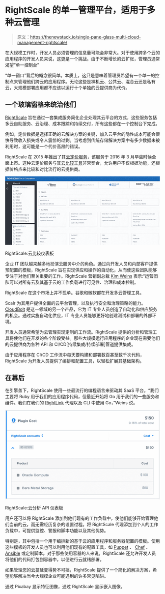 # RightScale 的单一管理平台，适用于多种云管理

> 原文：<https://thenewstack.io/single-pane-glass-multi-cloud-management-rightscale/>

在大规模工作时，开发人员必须管理的信息量可能会非常大。对于使用跨多个云的应用程序的开发人员来说，这更是一个挑战。由于不断增长的云扩张，管理员通常渴望“单一控制台”

“单一窗口”背后的概念很简单。本质上，这只是意味着管理员希望有一个单一的控制点来管理他们跨云的应用程序。无论这些是裸机云、公共云、混合云还是私有云，大规模部署应用都不应该以运行十个单独的云提供商为代价。

## 一个玻璃窗格来统治他们

[RightScale](http://www.rightscale.com/) 旨在通过一套集成服务简化企业处理其云平台的方式，这些服务包括多云自助服务、云治理、成本跟踪和持续交付，所有这些都在一个控制台下完成。

例如，定价数据是选择正确的云解决方案的关键，加入云平台的隐性成本可能会很快导致收入损失或令人震惊的过剩。当考虑到传统存储解决方案中有多少数据未被利用时，这可能是一个代价高昂的错误。

RightScale 在 2015 年推出了其[云定价服务](http://eng.rightscale.com/2015/10/07/rightscale-cloud-pricing-service.html)，该服务于 2016 年 3 月早些时候全面上市。这种云定价服务与其[云比较工具](http://www.rightscale.com/products-and-services/products/cloud-compare)非常契合，允许用户不仅根据功能，还根据价格点来比较和对比流行的云提供商。

![RightScale: Cloud comparison dashboard](img/ce91b3b67a657c48a087ea4050d0770b.png)

RightScale:云比较仪表板

企业 IT 团队越来越多地扮演云服务中介的角色。通过向开发人员和内部客户提供预配置的模板，RightScale 旨在实现供应和操作的自动化，从而使这些团队能够专注于对他们至关重要的工作。RightScale 营销副总裁 [Kim Weins](https://twitter.com/kimweins) 表示:“运营团队可以对所有云及其基于云的工作负载进行可见性、治理和成本控制。

RightScale 在这个市场上并不孤单。谷歌和微软都在开发多云管理工具。

Scalr 为其用户提供全面的云平台管理，以及执行安全和治理策略的能力。 [CloudBolt](https://www.cloudbolt.io/) 是这一领域的另一个产品，它为 IT 专业人员创造了自动化和供应服务的机会。通过实施自动化供应，IT 专业人员能够更好地创建测试和部署的外部环境。

开发人员通常希望为云管理实现定制的工作流。RightScale 提供的分析和管理工具将使他们在开发的各个阶段受益。那些大规模运行应用程序的企业现在需要他们的云提供商为各种 API 和 CI/CD[持续集成/持续部署]管道提供集成。

由于应用程序在 CI/CD 工作流中每天要构建和部署数百甚至数千次代码，RightScale 为开发人员提供了编排和配置工具，以轻松扩展其基础架构。

## 在幕后

在引擎盖下，RightScale 使用一些最流行的编程语言来驱动其 SaaS 平台。“我们主要将 Ruby 用于我们的应用程序代码，但最近开始将 Go 用于我们的一些服务和组件。我们在我们的 [RightLink](http://www.rightscale.com/blog/cloud-management-best-practices/rightlink-10-easier-way-manage-all-your-cloud-servers) 代理以及 CLI 中使用 Go，”Weins 说。

![RightScale: Cloud Analytics API Dashboard](img/93f276ddb0e53b59fea94face505cff1.png)

RightScale:云分析 API 仪表板

用户还可以将 RightScale 添加到他们现有的工作负载中，使他们能够开始管理他们当前的云，而无需经历复杂的设置过程。将 RightScale 代理添加到个人的工作负载中，可提供监控、警报和脚本功能以及其他优势。

特别是，其中包括一个用于编排新的基于云的应用程序和服务器配置的模板。使用这些模板的开发人员也可以利用他们现有的配置工具，如 [Puppet](https://puppetlabs.com/) 、 [Chef](https://www.chef.io/products/chef-infra/) 、 [Ansible](https://www.ansible.com/) 或定制脚本。对于那些使用容器的人来说，RightScale 还允许开发人员将他们的代码打包到容器中，以便进行云就绪部署。

如果管理您的云蔓延变得势不可挡，RightScale 提供了一个简化的解决方案，希望能够解决当今大规模企业可能遇到的许多常见陷阱。

通过 Pixabay 显示特征图像，通过 RightScale 显示嵌入图像。

<svg xmlns:xlink="http://www.w3.org/1999/xlink" viewBox="0 0 68 31" version="1.1"><title>Group</title> <desc>Created with Sketch.</desc></svg>